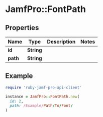 # JamfPro::FontPath

## Properties

| Name | Type | Description | Notes |
| ---- | ---- | ----------- | ----- |
| **id** | **String** |  |  |
| **path** | **String** |  |  |

## Example

```ruby
require 'ruby-jamf-pro-api-client'

instance = JamfPro::FontPath.new(
  id: 2,
  path: /Example/Path/To/Font/
)
```

